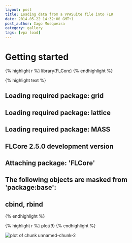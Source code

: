 ```yaml
---
layout: post
title: Loading data from a VPASuite file into FLR
date: 2014-05-22 14:32:00 GMT+1
post_author: Iago Mosqueira
category: gallery
tags: [vpa load]
---
```



# Getting started


{% highlight r %}
library(FLCore)
{% endhighlight %}



{% highlight text %}
## Loading required package: grid
## Loading required package: lattice
## Loading required package: MASS
## FLCore 2.5.0 development version
## 
## 
## Attaching package: 'FLCore'
## 
## The following objects are masked from 'package:base':
## 
##     cbind, rbind
{% endhighlight %}



{% highlight r %}
plot(9)
{% endhighlight %}

![plot of chunk unnamed-chunk-2](http://flr-project.org/assets/2014-05-22-loading-data-vpa/figures/unnamed-chunk-2.png) 


